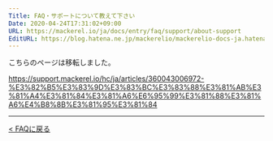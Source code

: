 ```yaml
---
Title: FAQ・サポートについて教えて下さい
Date: 2020-04-24T17:31:02+09:00
URL: https://mackerel.io/ja/docs/entry/faq/support/about-support
EditURL: https://blog.hatena.ne.jp/mackerelio/mackerelio-docs-ja.hatenablog.mackerel.io/atom/entry/26006613555515383
---
```


こちらのページは移転しました。

https://support.mackerel.io/hc/ja/articles/360043006972-%E3%82%B5%E3%83%9D%E3%83%BC%E3%83%88%E3%81%AB%E3%81%A4%E3%81%84%E3%81%A6%E6%95%99%E3%81%88%E3%81%A6%E4%B8%8B%E3%81%95%E3%81%84

---

[< FAQに戻る](https://mackerel.io/ja/docs/entry/faq)
